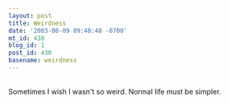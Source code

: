 ```yaml
---
layout: post
title: Weirdness
date: '2003-08-09 09:48:48 -0700'
mt_id: 430
blog_id: 1
post_id: 430
basename: weirdness
---
```

<br />Sometimes I wish I wasn't so weird. Normal life must be simpler.<br /><br /><br />
